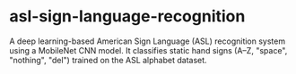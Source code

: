 # asl-sign-language-recognition
A deep learning-based American Sign Language (ASL) recognition system using a MobileNet CNN model. It classifies static hand signs (A–Z, "space", "nothing", "del") trained on the ASL alphabet dataset.

